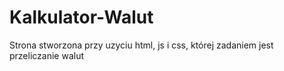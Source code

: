 # Kalkulator-Walut
Strona stworzona przy uzyciu html, js i css, której zadaniem jest przeliczanie walut
